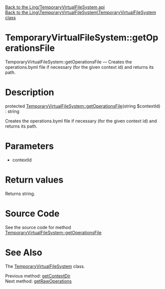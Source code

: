 [Back to the Ling/TemporaryVirtualFileSystem api](https://github.com/lingtalfi/TemporaryVirtualFileSystem/blob/master/doc/api/Ling/TemporaryVirtualFileSystem.md)<br>
[Back to the Ling\TemporaryVirtualFileSystem\TemporaryVirtualFileSystem class](https://github.com/lingtalfi/TemporaryVirtualFileSystem/blob/master/doc/api/Ling/TemporaryVirtualFileSystem/TemporaryVirtualFileSystem.md)


TemporaryVirtualFileSystem::getOperationsFile
================



TemporaryVirtualFileSystem::getOperationsFile — Creates the operations.byml file if necessary (for the given context id) and returns its path.




Description
================


protected [TemporaryVirtualFileSystem::getOperationsFile](https://github.com/lingtalfi/TemporaryVirtualFileSystem/blob/master/doc/api/Ling/TemporaryVirtualFileSystem/TemporaryVirtualFileSystem/getOperationsFile.md)(string $contextId) : string




Creates the operations.byml file if necessary (for the given context id) and returns its path.




Parameters
================


- contextId

    


Return values
================

Returns string.








Source Code
===========
See the source code for method [TemporaryVirtualFileSystem::getOperationsFile](https://github.com/lingtalfi/TemporaryVirtualFileSystem/blob/master/TemporaryVirtualFileSystem.php#L470-L478)


See Also
================

The [TemporaryVirtualFileSystem](https://github.com/lingtalfi/TemporaryVirtualFileSystem/blob/master/doc/api/Ling/TemporaryVirtualFileSystem/TemporaryVirtualFileSystem.md) class.

Previous method: [getContextDir](https://github.com/lingtalfi/TemporaryVirtualFileSystem/blob/master/doc/api/Ling/TemporaryVirtualFileSystem/TemporaryVirtualFileSystem/getContextDir.md)<br>Next method: [getRawOperations](https://github.com/lingtalfi/TemporaryVirtualFileSystem/blob/master/doc/api/Ling/TemporaryVirtualFileSystem/TemporaryVirtualFileSystem/getRawOperations.md)<br>


